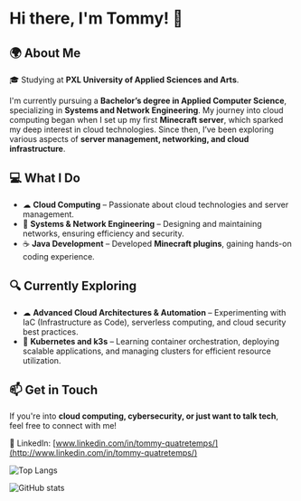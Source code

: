 # Hi there, I'm Tommy! 👋

## 🌍 About Me

🎓 Studying at **PXL University of Applied Sciences and Arts**.

I'm currently pursuing a **Bachelor’s degree in Applied Computer Science**, specializing in **Systems and Network Engineering**. My journey into cloud computing began when I set up my first **Minecraft server**, which sparked my deep interest in cloud technologies. Since then, I’ve been exploring various aspects of **server management, networking, and cloud infrastructure**.

## 💻 What I Do

- ☁ **Cloud Computing** – Passionate about cloud technologies and server management.
- 🔧 **Systems & Network Engineering** – Designing and maintaining networks, ensuring efficiency and security.
- ☕ **Java Development** – Developed **Minecraft plugins**, gaining hands-on coding experience.

## 🔍 Currently Exploring

- ☁ **Advanced Cloud Architectures & Automation** – Experimenting with IaC (Infrastructure as Code), serverless computing, and cloud security best practices.
- 🐳 **Kubernetes and k3s** – Learning container orchestration, deploying scalable applications, and managing clusters for efficient resource utilization.

## 📫 Get in Touch

If you're into **cloud computing, cybersecurity, or just want to talk tech**, feel free to connect with me!

💼 LinkedIn: [www.linkedin.com/in/tommy-quatretemps/](http://www.linkedin.com/in/tommy-quatretemps/)

![Top Langs](https://github-readme-stats.vercel.app/api/top-langs/?username=insearchofname&layout=compact&theme=transparent&cache_seconds=1800)

![GitHub stats](https://github-readme-stats.vercel.app/api?username=insearchofname&show_icons=true&theme=transparent&count_private=true&hide=stars&include_all_commits=true&rank_icon=github&cache_seconds=1800)
